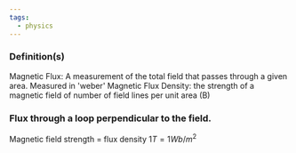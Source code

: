 ```yaml
---
tags:
  - physics
---
```

### Definition(s)
Magnetic Flux: A measurement of the total field that passes through a given area. Measured in 'weber' 
Magnetic Flux Density: the strength of a magnetic field of number of field lines per unit area (B)



### Flux through a loop perpendicular to the field. 
Magnetic field strength = flux density
$1T = 1Wb/m^2$
